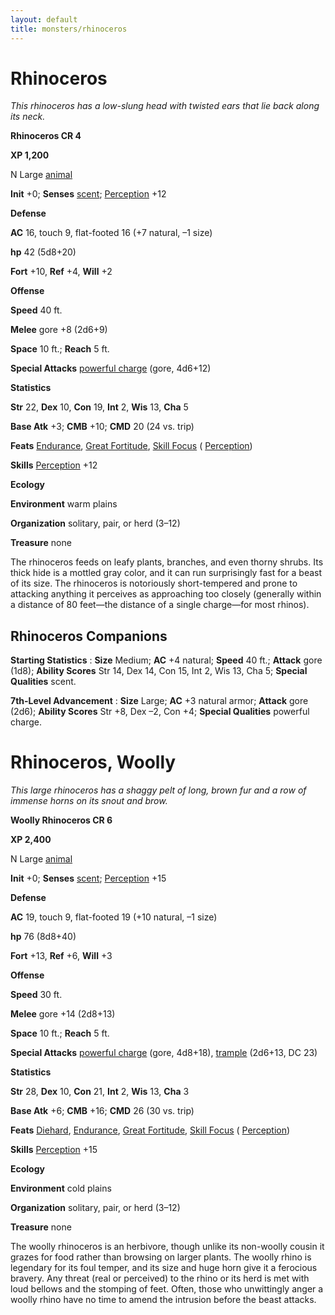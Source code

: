 ```yaml
---
layout: default
title: monsters/rhinoceros
---
```

# Rhinoceros

_This rhinoceros has a low-slung head with twisted ears that lie back along its neck._

**Rhinoceros CR 4**

**XP 1,200**

N Large [animal](creatureTypes#_animal)

**Init** +0; **Senses** [scent](universalMonsterRules#_scent); [Perception](../skills/perception#_perception) +12

**Defense**

**AC** 16, touch 9, flat-footed 16 (+7 natural, –1 size)

**hp** 42 (5d8+20)

**Fort** +10, **Ref** +4, **Will** +2

**Offense**

**Speed** 40 ft.

**Melee** gore +8 (2d6+9)

**Space** 10 ft.; **Reach** 5 ft.

**Special Attacks** [powerful charge](universalMonsterRules#_powerful-charge) (gore, 4d6+12)

**Statistics**

**Str** 22, **Dex** 10, **Con** 19, **Int** 2, **Wis** 13, **Cha** 5

**Base Atk** +3; **CMB** +10; **CMD** 20 (24 vs. trip)

**Feats** [Endurance](../feats#_endurance), [Great Fortitude](../feats#_great-fortitude), [Skill Focus](../feats#_skill-focus) ( [Perception](../skills/perception#_perception))

**Skills** [Perception](../skills/perception#_perception) +12

**Ecology**

**Environment** warm plains

**Organization** solitary, pair, or herd (3–12)

**Treasure** none

The rhinoceros feeds on leafy plants, branches, and even thorny shrubs. Its thick hide is a mottled gray color, and it can run surprisingly fast for a beast of its size. The rhinoceros is notoriously short-tempered and prone to attacking anything it perceives as approaching too closely (generally within a distance of 80 feet—the distance of a single charge—for most rhinos).

## Rhinoceros Companions

**Starting Statistics** : **Size** Medium; **AC** +4 natural; **Speed** 40 ft.; **Attack** gore (1d8); **Ability Scores** Str 14, Dex 14, Con 15, Int 2, Wis 13, Cha 5; **Special Qualities** scent.

**7th-Level Advancement** : **Size** Large; **AC** +3 natural armor; **Attack** gore (2d6); **Ability Scores** Str +8, Dex –2, Con +4; **Special Qualities** powerful charge.

# Rhinoceros, Woolly

_This large rhinoceros has a shaggy pelt of long, brown fur and a row of immense horns on its snout and brow._

**Woolly Rhinoceros CR 6**

**XP 2,400**

N Large [animal](creatureTypes#_animal)

**Init** +0; **Senses** [scent](universalMonsterRules#_scent); [Perception](../skills/perception#_perception) +15

**Defense**

**AC** 19, touch 9, flat-footed 19 (+10 natural, –1 size)

**hp** 76 (8d8+40)

**Fort** +13, **Ref** +6, **Will** +3

**Offense**

**Speed** 30 ft.

**Melee** gore +14 (2d8+13)

**Space** 10 ft.; **Reach** 5 ft.

**Special Attacks** [powerful charge](universalMonsterRules#_powerful-charge) (gore, 4d8+18), [trample](universalMonsterRules#_trample) (2d6+13, DC 23)

**Statistics**

**Str** 28, **Dex** 10, **Con** 21, **Int** 2, **Wis** 13, **Cha** 3

**Base Atk** +6; **CMB** +16; **CMD** 26 (30 vs. trip)

**Feats** [Diehard](../feats#_diehard), [Endurance](../feats#_endurance), [Great Fortitude](../feats#_great-fortitude), [Skill Focus](../feats#_skill-focus) ( [Perception](../skills/perception#_perception))

**Skills** [Perception](../skills/perception#_perception) +15

**Ecology**

**Environment** cold plains

**Organization** solitary, pair, or herd (3–12)

**Treasure** none

The woolly rhinoceros is an herbivore, though unlike its non-woolly cousin it grazes for food rather than browsing on larger plants. The woolly rhino is legendary for its foul temper, and its size and huge horn give it a ferocious bravery. Any threat (real or perceived) to the rhino or its herd is met with loud bellows and the stomping of feet. Often, those who unwittingly anger a woolly rhino have no time to amend the intrusion before the beast attacks.

